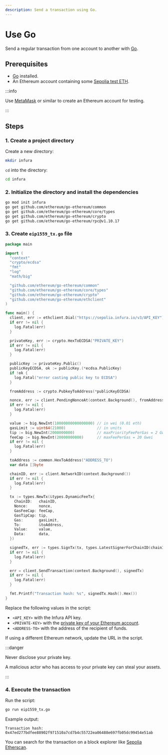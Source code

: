 ```yaml
---
description: Send a transaction using Go.
---
```


# Use Go

Send a regular transaction from one account to another with [Go](https://go.dev/).

## Prerequisites

- [Go](https://go.dev/doc/install) installed.
- An Ethereum account containing some [Sepolia test ETH](https://www.infura.io/faucet).

:::info

Use [MetaMask](https://metamask.io) or similar to create an Ethereum account for testing.

:::

## Steps

### 1. Create a project directory

Create a new directory:

```bash
mkdir infura
```

`cd` into the directory:

```bash
cd infura
```

### 2. Initialize the directory and install the dependencies

```bash
go mod init infura
go get github.com/ethereum/go-ethereum/common
go get github.com/ethereum/go-ethereum/core/types
go get github.com/ethereum/go-ethereum/crypto
go get github.com/ethereum/go-ethereum/rpc@v1.10.17
```

### 3. Create `eip1559_tx.go` file

```go
package main

import (
  "context"
  "crypto/ecdsa"
  "fmt"
  "log"
  "math/big"

  "github.com/ethereum/go-ethereum/common"
  "github.com/ethereum/go-ethereum/core/types"
  "github.com/ethereum/go-ethereum/crypto"
  "github.com/ethereum/go-ethereum/ethclient"
)

func main() {
  client, err := ethclient.Dial("https://sepolia.infura.io/v3/API_KEY")
  if err != nil {
    log.Fatal(err)
  }

  privateKey, err := crypto.HexToECDSA("PRIVATE_KEY")
  if err != nil {
    log.Fatal(err)
  }

  publicKey := privateKey.Public()
  publicKeyECDSA, ok := publicKey.(*ecdsa.PublicKey)
  if !ok {
    log.Fatal("error casting public key to ECDSA")
  }

  fromAddress := crypto.PubkeyToAddress(*publicKeyECDSA)

  nonce, err := client.PendingNonceAt(context.Background(), fromAddress)
  if err != nil {
    log.Fatal(err)
  }

  value := big.NewInt(10000000000000000) // in wei (0.01 eth)
  gasLimit := uint64(21000)              // in units
  tip := big.NewInt(2000000000)          // maxPriorityFeePerGas = 2 Gwei
  feeCap := big.NewInt(20000000000)      // maxFeePerGas = 20 Gwei
  if err != nil {
    log.Fatal(err)
  }

  toAddress := common.HexToAddress("ADDRESS_TO")
  var data []byte

  chainID, err := client.NetworkID(context.Background())
  if err != nil {
    log.Fatal(err)
  }

  tx := types.NewTx(&types.DynamicFeeTx{
    ChainID:   chainID,
    Nonce:     nonce,
    GasFeeCap: feeCap,
    GasTipCap: tip,
    Gas:       gasLimit,
    To:        &toAddress,
    Value:     value,
    Data:      data,
  })

  signedTx, err := types.SignTx(tx, types.LatestSignerForChainID(chainID), privateKey)
  if err != nil {
    log.Fatal(err)
  }

  err = client.SendTransaction(context.Background(), signedTx)
  if err != nil {
    log.Fatal(err)
  }

  fmt.Printf("Transaction hash: %s", signedTx.Hash().Hex())
}
```

Replace the following values in the script:

- `<API_KEY>` with the Infura API key.
- `<PRIVATE-KEY>` with the [private key of your Ethereum account](https://metamask.zendesk.com/hc/en-us/articles/360015289632-How-to-Export-an-Account-Private-Key).
- `<ADDRESS-TO>` with the address of the recipient of funds.

If using a different Ethereum network, update the URL in the script.

:::danger

Never disclose your private key.

A malicious actor who has access to your private key can steal your assets.

:::

### 4. Execute the transaction

Run the script:

```bash
go run eip1559_tx.go
```

Example output:

```
Transaction hash: 0x47ed277bdfee88902f971510a7cd7b4c55722ea06488e697fb05dc99454e51ab
```

You can search for the transaction on a block explorer like [Sepolia Etherscan](https://sepolia.etherscan.io/).
